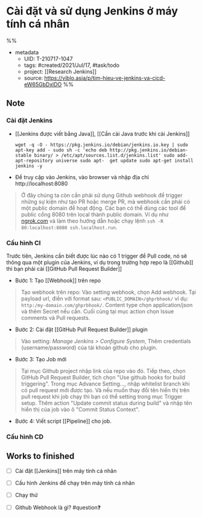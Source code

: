 # Cài đặt và sử dụng Jenkins ở máy tính cá nhân
%%
- metadata
	- UID: T-210717-1047
	- tags: #created/2021/Jul/17, #task/todo 
	- project: [[Research Jenkins]]
	- source: https://viblo.asia/p/tim-hieu-ve-jenkins-va-cicd-eW65GbDxlDO
%%

## Note
### Cài đặt Jenkins
- [[Jenkins được viết bằng Java]], [[Cần cài Java trước khi cài Jenkins]]
	```
	wget -q -O - https://pkg.jenkins.io/debian/jenkins.io.key | sudo apt-key add - sudo sh -c 'echo deb http://pkg.jenkins.io/debian-stable binary/ > /etc/apt/sources.list.d/jenkins.list' sudo add-apt-repository universe sudo apt-	get update sudo apt-get install jenkins -y
	```

- Để truy cập vào Jenkins, vào browser và nhập địa chỉ http://localhost:8080
> Ở đây chúng ta còn cần phải sử dụng Github webhook để trigger những sự kiện như tạo PR hoặc merge PR, mà webhook cần phải có một public domain để hoạt động. Các bạn có thể dùng các tool để public cổng 8080 trên local thành public domain. Ví dụ như [ngrok.com](http://ngrok.com/) và làm theo hướng dẫn hoặc chạy lệnh `ssh -R 80:localhost:8080 ssh.localhost.run`.

### Cấu hình CI
Trước tiên, Jenkins cần biết được lúc nào có 1 trigger để Pull code, nó sẽ thông qua một plugin của Jenkins, ví dụ trong trường hợp repo là [[Github]] thì bạn phải cài [[GitHub Pull Request Builder]] 

- Bước 1: Tạo [[Webhook]] trên repo
> Tạo webhook trên repo: Vào setting webhook, chọn Add webhook. Tại payload url, điền với format sau: `<PUBLIC_DOMAIN>/ghprbhook/` ví dụ: `http:/my-domain.com/ghprbhook/`. Content type chọn application/json và thêm Secret nếu cần. Cuối cùng tại mục action chọn Issue comments và Pull requests.

- Bước 2: Cài đặt [[GitHub Pull Request Builder]] plugin
> Vào setting: _Manage Jenkins > Configure System_, Thêm credentials (username/password) của tài khoản github cho plugin.

- Bước 3: Tạo Job mới
> Tại mục Github project nhập link của repo vào đó. Tiếp theo, chọn GitHub Pull Request Builder, tích chọn "Use github hooks for build triggering". Trong mục Advance Setting..., nhập whitelist branch khi có pull request mới được tạo. Và nếu muốn thay đổi tên hiển thị trên pull request khi job chạy thì bạn có thể setting trong mục Trigger setup. Thêm action "Update commit status during build" và nhập tên hiển thị của job vào ô "Commit Status Context".

- Bước 4: Viết script [[Pipeline]] cho job.

### Cấu hình CD


## Works to finished
- [ ] Cài đặt [[Jenkins]] trên máy tính cá nhân
- [ ] Cấu hình Jenkins để chạy trên máy tính cá nhân
- [ ] Chạy thử

- [ ] Github Webhook là gì? #question❓ 
